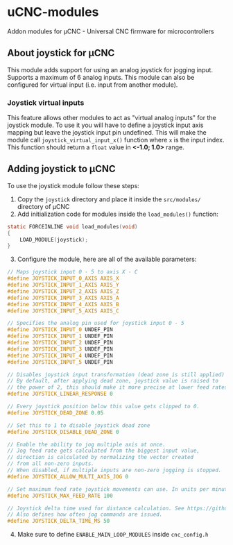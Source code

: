 # uCNC-modules

Addon modules for µCNC - Universal CNC firmware for microcontrollers

## About joystick for µCNC

This module adds support for using an analog joystick for jogging input. Supports a
maximum of 6 analog inputs. This module can also be configured for virtual input (i.e. input from another module).

### Joystick virtual inputs

This feature allows other modules to act as "virtual analog inputs" for the joystick module. To use it you will
have to define a joystick input axis mapping but leave the joystick input pin undefined. This will make the 
module call `joystick_virtual_input_x()` function where `x` is the input index. This function should return
a `float` value in **<-1.0; 1.0>** range.

## Adding joystick to µCNC

To use the joystick module follow these steps:

1. Copy the `joystick` directory and place it inside the `src/modules/` directory of µCNC
2. Add initialization code for modules inside the `load_modules()` function:
```c
static FORCEINLINE void load_modules(void)
{
	LOAD_MODULE(joystick);
}
```
3. Configure the module, here are all of the available parameters:
```c
// Maps joystick input 0 - 5 to axis X - C
#define JOYSTICK_INPUT_0_AXIS AXIS_X
#define JOYSTICK_INPUT_1_AXIS AXIS_Y
#define JOYSTICK_INPUT_2_AXIS AXIS_Z
#define JOYSTICK_INPUT_3_AXIS AXIS_A
#define JOYSTICK_INPUT_4_AXIS AXIS_B
#define JOYSTICK_INPUT_5_AXIS AXIS_C

// Specifies the analog pin used for joystick input 0 - 5
#define JOYSTICK_INPUT_0 UNDEF_PIN
#define JOYSTICK_INPUT_1 UNDEF_PIN
#define JOYSTICK_INPUT_2 UNDEF_PIN
#define JOYSTICK_INPUT_3 UNDEF_PIN
#define JOYSTICK_INPUT_4 UNDEF_PIN
#define JOYSTICK_INPUT_5 UNDEF_PIN

// Disables joystick input transformation (dead zone is still applied)
// By default, after applying dead zone, joystick value is raised to
// the power of 2, this should make it more precise at lower feed rates.
#define JOYSTICK_LINEAR_RESPONSE 0

// Every joystick position below this value gets clipped to 0.
#define JOYSTICK_DEAD_ZONE 0.05

// Set this to 1 to disable joystick dead zone
#define JOYSTICK_DISABLE_DEAD_ZONE 0

// Enable the ability to jog multiple axis at once.
// Jog feed rate gets calculated from the biggest input value,
// direction is calculated by normalizing the vector created
// from all non-zero inputs.
// When disabled, if multiple inputs are non-zero jogging is stopped.
#define JOYSTICK_ALLOW_MULTI_AXIS_JOG 0

// Set maximum feed rate joystick movements can use. In units per minute.
#define JOYSTICK_MAX_FEED_RATE 100

// Joystick delta time used for distance calculation. See https://github.com/gnea/grbl/blob/master/doc/markdown/jogging.md#how-to-compute-incremental-distances
// Also defines how often jog commands are issued.
#define JOYSTICK_DELTA_TIME_MS 50
```
4. Make sure to define `ENABLE_MAIN_LOOP_MODULES` inside `cnc_config.h`



